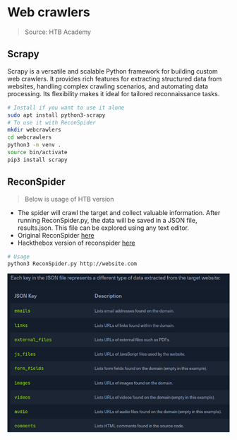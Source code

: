 # Web crawlers

> Source: HTB Academy

## Scrapy

Scrapy is a versatile and scalable Python framework for building custom web crawlers. It provides rich features for extracting structured data from websites, handling complex crawling scenarios, and automating data processing. Its flexibility makes it ideal for tailored reconnaissance tasks.

```bash
# Install if you want to use it alone
sudo apt install python3-scrapy
# To use it with ReconSpider
mkdir webcrawlers
cd webcrawlers
python3 -m venv .
source bin/activate
pip3 install scrapy
```

## ReconSpider

> Below is usage of HTB version

- The spider will crawl the target and collect valuable information. After running ReconSpider.py, the data will be saved in a JSON file, results.json. This file can be explored using any text editor.
- Original ReconSpider [here](https://github.com/bhavsec/reconspider)
- Hackthebox version of reconspider [here](https://academy.hackthebox.com/storage/modules/144/ReconSpider.v1.2.zip)

```bash
# Usage
python3 ReconSpider.py http://website.com
```

![](../.res/2024-10-17-11-07-12.png)  
